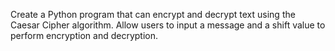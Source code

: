 Create a Python program that can encrypt and decrypt text using the Caesar Cipher algorithm. Allow users to input a message and a shift value to
perform encryption and decryption.
